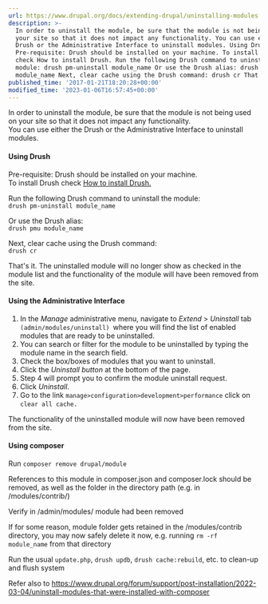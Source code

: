 ```yaml
---
url: https://www.drupal.org/docs/extending-drupal/uninstalling-modules
description: >-
  In order to uninstall the module, be sure that the module is not being used on
  your site so that it does not impact any functionality. You can use either the
  Drush or the Administrative Interface to uninstall modules. Using Drush
  Pre-requisite: Drush should be installed on your machine. To install Drush
  check How to install Drush. Run the following Drush command to uninstall the
  module: drush pm-uninstall module_name Or use the Drush alias: drush pmu
  module_name Next, clear cache using the Drush command: drush cr That's it.
published_time: '2017-01-21T18:20:28+00:00'
modified_time: '2023-01-06T16:57:45+00:00'
---
```

In order to uninstall the module, be sure that the module is not being used on your site so that it does not impact any functionality.  
You can use either the Drush or the Administrative Interface to uninstall modules.

#### Using Drush

Pre-requisite: Drush should be installed on your machine.  
To install Drush check [How to install Drush.](https://www.drupal.org/node/1791676 "Specific instructions for installing Drush on different platforms | Drupal.org")

Run the following Drush command to uninstall the module:  
`drush pm-uninstall module_name`

Or use the Drush alias:  
`drush pmu module_name`

Next, clear cache using the Drush command:  
`drush cr`

That's it. The uninstalled module will no longer show as checked in the module list and the functionality of the module will have been removed from the site.

#### Using the Administrative Interface

1. In the _Manage_ administrative menu, navigate to _Extend_ \> _Uninstall_ tab `(admin/modules/uninstall) `where you will find the list of enabled modules that are ready to be uninstalled.
2. You can search or filter for the module to be uninstalled by typing the module name in the search field.
3. Check the box/boxes of modules that you want to uninstall.
4. Click the _Uninstall button_ at the bottom of the page.
5. Step 4 will prompt you to confirm the module uninstall request.
6. Click _Uninstall_.
7. Go to the link `manage>configuration>development>performance` click on `clear all cache.`

The functionality of the uninstalled module will now have been removed from the site.

#### **Using composer**

Run `composer remove drupal/module`

References to this module in composer.json and composer.lock should be removed, as well as the folder in the directory path (e.g. in /modules/contrib/)

Verify in /admin/modules/ module had been removed

If for some reason, module folder gets retained in the /modules/contrib directory, you may now safely delete it now, e.g. running `rm -rf module_name` from that directory

Run the usual `update.php`, `drush updb`, `drush cache:rebuild`, etc. to clean-up and flush system

Refer also to <https://www.drupal.org/forum/support/post-installation/2022-03-04/uninstall-modules-that-were-installed-with-composer>